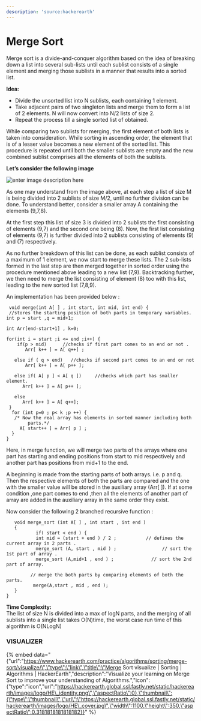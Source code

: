 ```yaml
---
description: 'source:hackerearth'
---
```


# Merge Sort

Merge sort is a divide-and-conquer algorithm based on the idea of breaking down a list into several sub-lists until each sublist consists of a single element and merging those sublists in a manner that results into a sorted list.

**Idea:**

* Divide the unsorted list into N sublists, each containing 1 element.
* Take adjacent pairs of two singleton lists and merge them to form a list of 2 elements. N will now convert into N/2 lists of size 2.
* Repeat the process till a single sorted list of obtained.

While comparing two sublists for merging, the first element of both lists is taken into consideration. While sorting in ascending order, the element that is of a lesser value becomes a new element of the sorted list. This procedure is repeated until both the smaller sublists are empty and the new combined sublist comprises all the elements of both the sublists.

**Let’s consider the following image**

![enter image description here](https://he-s3.s3.amazonaws.com/media/uploads/37deb43.jpg)

As one may understand from the image above, at each step a list of size M is being divided into 2 sublists of size M/2, until no further division can be done. To understand better, consider a smaller array A containing the elements \(9,7,8\).

At the first step this list of size 3 is divided into 2 sublists the first consisting of elements \(9,7\) and the second one being \(8\). Now, the first list consisting of elements \(9,7\) is further divided into 2 sublists consisting of elements \(9\) and \(7\) respectively.

As no further breakdown of this list can be done, as each sublist consists of a maximum of 1 element, we now start to merge these lists. The 2 sub-lists formed in the last step are then merged together in sorted order using the procedure mentioned above leading to a new list \(7,9\). Backtracking further, we then need to merge the list consisting of element \(8\) too with this list, leading to the new sorted list \(7,8,9\).

  
An implementation has been provided below :

```text
 void merge(int A[ ] , int start, int mid, int end) {
 //stores the starting position of both parts in temporary variables.
int p = start ,q = mid+1;

int Arr[end-start+1] , k=0;

for(int i = start ;i <= end ;i++) {
    if(p > mid)      //checks if first part comes to an end or not .
       Arr[ k++ ] = A[ q++] ;

   else if ( q > end)   //checks if second part comes to an end or not
       Arr[ k++ ] = A[ p++ ];

   else if( A[ p ] < A[ q ])     //checks which part has smaller element.
      Arr[ k++ ] = A[ p++ ];

   else
      Arr[ k++ ] = A[ q++];
 }
  for (int p=0 ; p< k ;p ++) {
   /* Now the real array has elements in sorted manner including both 
        parts.*/
     A[ start++ ] = Arr[ p ] ;                          
  }
}
```

Here, in merge function, we will merge two parts of the arrays where one part has starting and ending positions from start to mid respectively and another part has positions from mid+1 to the end.

A beginning is made from the starting parts of both arrays. i.e. p and q. Then the respective elements of both the parts are compared and the one with the smaller value will be stored in the auxiliary array \(Arr\[ \]\). If at some condition ,one part comes to end ,then all the elements of another part of array are added in the auxiliary array in the same order they exist.

Now consider the following 2 branched recursive function :

```text
   void merge_sort (int A[ ] , int start , int end )
   {
           if( start < end ) {
           int mid = (start + end ) / 2 ;           // defines the current array in 2 parts .
           merge_sort (A, start , mid ) ;                 // sort the 1st part of array .
           merge_sort (A,mid+1 , end ) ;              // sort the 2nd part of array.

         // merge the both parts by comparing elements of both the parts.
          merge(A,start , mid , end );   
   }                    
}
```

**Time Complexity:**  
The list of size N is divided into a max of logN parts, and the merging of all sublists into a single list takes O\(N\)time, the worst case run time of this algorithm is O\(NLogN\)  


### VISUALIZER

{% embed data="{\"url\":\"https://www.hackerearth.com/practice/algorithms/sorting/merge-sort/visualize/\",\"type\":\"link\",\"title\":\"Merge Sort visualize \| Sorting \| Algorithms \| HackerEarth\",\"description\":\"Visualize your learning on Merge Sort to improve your understanding of Algorithms.\",\"icon\":{\"type\":\"icon\",\"url\":\"https://hackerearth.global.ssl.fastly.net/static/hackerearth/images/logo/HE\_identity.png\",\"aspectRatio\":0},\"thumbnail\":{\"type\":\"thumbnail\",\"url\":\"https://hackerearth.global.ssl.fastly.net/static/hackerearth/images/logo/HE\_cover.jpg\",\"width\":1100,\"height\":350,\"aspectRatio\":0.3181818181818182}}" %}

